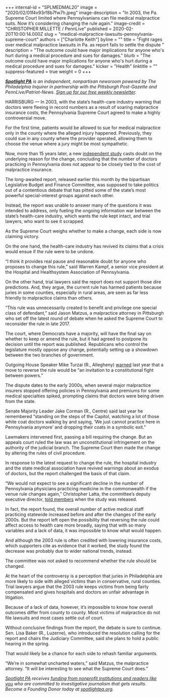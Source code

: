 +++
internal-id = "SPLMEDMAL20"
image = "2020/02/01f4v93rf8b7fw7h.jpeg"
image-description = "In 2003, the Pa. Supreme Court limited where Pennsylvanians can file medical malpractice suits. Now it’s considering changing the rule again."
image-credit = "CHRISTOPHER MILLETTE / PennLive"
published = 2020-02-20T10:00:14.000Z
slug = "medical-malpractice-lawsuits-pennsylvania-supreme-court"
authors = ["Charlotte Keith"]
byline = ""
title = "Fight rages over medical malpractice lawsuits in Pa. as report fails to settle the dispute "
description = "The outcome could have major implications for anyone who's hurt during a medical procedure and sues for damages."
blurb = "The outcome could have major implications for anyone who's hurt during a medical procedure and sues for damages."
kicker = "Health"
linktitle = ""
suppress-featured = true
weight = 0
+++

<a href="https://lesspage.com/"><i><b>Spotlight PA</b></i></a><i> is an independent, nonpartisan newsroom powered by The Philadelphia Inquirer in partnership with the Pittsburgh Post-Gazette and PennLive/Patriot-News. </i><a href="https://lesspage.com/" target=_blank><i>Sign up for our free weekly newsletter</i></a><i>.</i>

HARRISBURG — In 2003, with the state’s health-care industry warning that doctors were fleeing in record numbers as a result of soaring malpractice insurance costs, the Pennsylvania Supreme Court agreed to make a highly controversial move.

For the first time, patients would be allowed to sue for medical malpractice only in the county where the alleged injury happened. Previously, they could sue in any county where the provider operated, allowing them to choose the venue where a jury might be most sympathetic.

Now, more than 15 years later, a new <a href="http://lbfc.legis.state.pa.us/Resources/Documents/Reports/656.pdf" target=_blank>independent study</a> casts doubt on the underlying reason for the change, concluding that the number of doctors practicing in Pennsylvania does not appear to be closely tied to the cost of malpractice insurance.

The long-awaited report, released earlier this month by the bipartisan Legislative Budget and Finance Committee, was supposed to take politics out of a contentious debate that has pitted some of the state’s most powerful special-interest groups against each other.

Instead, the report was unable to answer many of the questions it was intended to address, only fueling the ongoing information war between the state’s health-care industry, which wants the rule kept intact, and trial lawyers, who want to see it scrapped.

As the Supreme Court weighs whether to make a change, each side is now claiming victory.

On the one hand, the health-care industry has revived its claims that a crisis would ensue if the rule were to be undone.

<script src="https://lesspage.com/embed.js" async></script><div data-spl-embed-version="1" data-spl-src="https://lesspage.com/embeds/newsletter/"></div>

“I think it provides real pause and reasonable doubt for anyone who proposes to change this rule,” said Warren Kampf, a senior vice president at the Hospital and Healthsystem Association of Pennsylvania.

On the other hand, trial lawyers said the report does not support those dire predictions. And, they argue, the current rule has harmed patients because juries in some counties, especially in rural areas, are seen as far less friendly to malpractice claims than others.

“This rule was unnecessarily created to benefit and privilege one special class of defendant,” said Jason Matzus, a malpractice attorney in Pittsburgh who set off the latest round of debate when he asked the Supreme Court to reconsider the rule in late 2017.

The court, where Democrats have a majority, will have the final say on whether to keep or amend the rule, but it had agreed to postpone its decision until the report was published. Republicans who control the legislature mostly oppose any change, potentially setting up a showdown between the two branches of government.

Outgoing House Speaker Mike Turzai (R., Allegheny) <a href="https://kywnewsradio.radio.com/articles/news/pa-lawmakers-warn-state-supreme-court-court-possible-malpractice-insurance-crisis" target=_blank>warned</a> last year that a move to reverse the rule would be “an invitation to a constitutional fight between powers.”

The dispute dates to the early 2000s, when several major malpractice insurers stopped offering policies in Pennsylvania and premiums for some medical specialties spiked, prompting claims that doctors were being driven from the state.

Senate Majority Leader Jake Corman (R., Centre) said last year he remembered “standing on the steps of the Capitol, watching a lot of those white coat doctors walking by and saying, ‘We just cannot practice here in Pennsylvania anymore’ and dropping their coats in a symbolic exit.”

Lawmakers intervened first, passing a bill requiring the change. But an appeals court ruled the law was an unconstitutional infringement on the authority of the judicial branch. The Supreme Court then made the change by altering the rules of civil procedure.

In response to the latest request to change the rule, the hospital industry and the state medical association have revived warnings about an exodus of doctors, but the report challenged the basis of that claim.

“We would not expect to see a significant decline in the number of Pennsylvania physicians practicing medicine in the commonwealth if the venue rule changes again,” Christopher Latta, the committee’s deputy executive director, <a href="http://lbfc.legis.state.pa.us/Resources/Documents/Presentations/658.pdf" target=_blank>told members</a> when the study was released.

In fact, the report found, the overall number of active medical staff practicing statewide increased before and after the changes of the early 2000s. But the report left open the possibility that reversing the rule could affect access to health care more broadly, saying that with so many variables and a lack of data, it was impossible to know what would happen.

And although the 2003 rule is often credited with lowering insurance costs, which supporters cite as evidence that it worked, the study found the decrease was probably due to wider national trends, instead.

The committee was not asked to recommend whether the rule should be changed.

At the heart of the controversy is a perception that juries in Philadelphia are more likely to side with alleged victims than in conservative, rural counties. Trial lawyers argue that the 2003 rule keeps victims from being fairly compensated and gives hospitals and doctors an unfair advantage in litigation.

Because of a lack of data, however, it’s impossible to know how overall outcomes differ from county to county. Most victims of malpractice do not file lawsuits and most cases settle out of court.

Without conclusive findings from the report, the debate is sure to continue. Sen. Lisa Baker (R., Luzerne), who introduced the resolution calling for the report and chairs the Judiciary Committee, said she plans to hold a public hearing in the spring.

That would likely be a chance for each side to rehash familiar arguments.

“We’re in somewhat uncharted waters,” said Matzus, the malpractice attorney. “It will be interesting to see what the Supreme Court does.”

<script src="https://lesspage.com/embed.js" async></script><div data-spl-embed-version="1" data-spl-src="https://lesspage.com/embeds/tips/?tip_text=Do%20you%20have%20a%20tip%20about%20%3Cb%3Ewaste%2C%20fraud%2C%20or%20abuse%3C%2Fb%3E%20we%20should%20investigate%3F%20Tell%20us%20below."></div>

<a href="https://lesspage.com/"><i>Spotlight PA</i></a><i> receives </i><a href="https://lesspage.com/support"><i>funding from nonprofit institutions and readers like you</i></a><i> who are committed to investigative journalism that gets results. Become a Founding Donor today at </i><a href="https://lesspage.com/"><i>spotlightpa.org</i></a><i>.</i>
